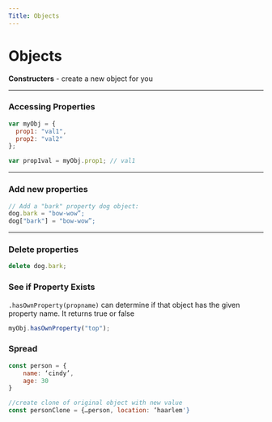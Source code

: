 ```yaml
---
Title: Objects
---
```

# Objects

**Constructers** - create a new object for you

---
### Accessing Properties
```js
var myObj = {
  prop1: "val1",
  prop2: "val2"
};

var prop1val = myObj.prop1; // val1
```
---

### Add new properties 
```js
// Add a "bark" property dog object:
dog.bark = "bow-wow”;
dog["bark"] = "bow-wow”;
```

---

### Delete properties 
```js
delete dog.bark;
```

### See if Property Exists

`.hasOwnProperty(propname)` can determine if that object has the given property name. It returns true or false 


```js
myObj.hasOwnProperty("top");
```

### Spread

```js
const person = {
    name: ‘cindy’,
    age: 30
}

//create clone of original object with new value
const personClone = {…person, location: ‘haarlem'}
```